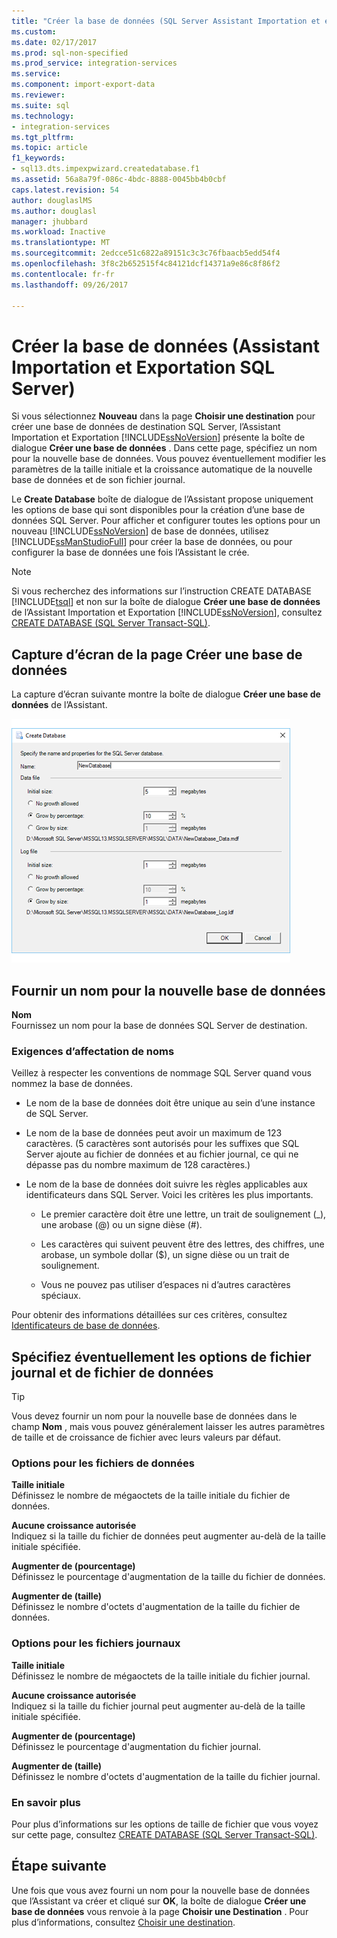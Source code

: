 ```yaml
---
title: "Créer la base de données (SQL Server Assistant Importation et exportation) | Documents Microsoft"
ms.custom: 
ms.date: 02/17/2017
ms.prod: sql-non-specified
ms.prod_service: integration-services
ms.service: 
ms.component: import-export-data
ms.reviewer: 
ms.suite: sql
ms.technology:
- integration-services
ms.tgt_pltfrm: 
ms.topic: article
f1_keywords:
- sql13.dts.impexpwizard.createdatabase.f1
ms.assetid: 56a8a79f-086c-4bdc-8888-0045bb4b0cbf
caps.latest.revision: 54
author: douglaslMS
ms.author: douglasl
manager: jhubbard
ms.workload: Inactive
ms.translationtype: MT
ms.sourcegitcommit: 2edcce51c6822a89151c3c3c76fbaacb5edd54f4
ms.openlocfilehash: 3f8c2b652515f4c84121dcf14371a9e86c8f86f2
ms.contentlocale: fr-fr
ms.lasthandoff: 09/26/2017

---
```

# <a name="create-database-sql-server-import-and-export-wizard"></a>Créer la base de données (Assistant Importation et Exportation SQL Server)
Si vous sélectionnez **Nouveau** dans la page **Choisir une destination** pour créer une base de données de destination SQL Server, l’Assistant Importation et Exportation [!INCLUDE[ssNoVersion](../../includes/ssnoversion-md.md)] présente la boîte de dialogue **Créer une base de données** . Dans cette page, spécifiez un nom pour la nouvelle base de données. Vous pouvez éventuellement modifier les paramètres de la taille initiale et la croissance automatique de la nouvelle base de données et de son fichier journal. 

Le **Create Database** boîte de dialogue de l’Assistant propose uniquement les options de base qui sont disponibles pour la création d’une base de données SQL Server. Pour afficher et configurer toutes les options pour un nouveau [!INCLUDE[ssNoVersion](../../includes/ssnoversion-md.md)] de base de données, utilisez [!INCLUDE[ssManStudioFull](../../includes/ssmanstudiofull-md.md)] pour créer la base de données, ou pour configurer la base de données une fois l’Assistant le crée. 

> [!NOTE]
> Si vous recherchez des informations sur l’instruction CREATE DATABASE [!INCLUDE[tsql](../../includes/tsql-md.md)] et non sur la boîte de dialogue **Créer une base de données** de l’Assistant Importation et Exportation [!INCLUDE[ssNoVersion](../../includes/ssnoversion-md.md)], consultez [CREATE DATABASE &#40;SQL Server Transact-SQL&#41;](../../t-sql/statements/create-database-sql-server-transact-sql.md).  

## <a name="screen-shot-of-the-create-database-page"></a>Capture d’écran de la page Créer une base de données  
La capture d’écran suivante montre la boîte de dialogue **Créer une base de données** de l’Assistant.  

![Page de base de données de création de l’Assistant Importation et exportation](../../integration-services/import-export-data/media/create-database.png "page de base de données de création de l’Assistant Importation et exportation")  

## <a name="provide-a-name-for-the-new-database"></a>Fournir un nom pour la nouvelle base de données  
**Nom**  
 Fournissez un nom pour la base de données SQL Server de destination.
 
### <a name="naming-requirements"></a>Exigences d’affectation de noms
Veillez à respecter les conventions de nommage SQL Server quand vous nommez la base de données.  
  
-   Le nom de la base de données doit être unique au sein d’une instance de SQL Server.  
  
-   Le nom de la base de données peut avoir un maximum de 123 caractères. (5 caractères sont autorisés pour les suffixes que SQL Server ajoute au fichier de données et au fichier journal, ce qui ne dépasse pas du nombre maximum de 128 caractères.)  
  
-   Le nom de la base de données doit suivre les règles applicables aux identificateurs dans SQL Server. Voici les critères les plus importants.  
  
    -   Le premier caractère doit être une lettre, un trait de soulignement (_), une arobase (@) ou un signe dièse (#).  
  
    -   Les caractères qui suivent peuvent être des lettres, des chiffres, une arobase, un symbole dollar ($), un signe dièse ou un trait de soulignement.  
  
    -   Vous ne pouvez pas utiliser d’espaces ni d’autres caractères spéciaux.  
  
Pour obtenir des informations détaillées sur ces critères, consultez [Identificateurs de base de données](../../relational-databases/databases/database-identifiers.md).  

## <a name="optionally-specify-data-file-and-log-file-options"></a>Spécifiez éventuellement les options de fichier journal et de fichier de données

> [!TIP]
> Vous devez fournir un nom pour la nouvelle base de données dans le champ **Nom** , mais vous pouvez généralement laisser les autres paramètres de taille et de croissance de fichier avec leurs valeurs par défaut.

### <a name="data-file-options"></a>Options pour les fichiers de données  
 **Taille initiale**  
 Définissez le nombre de mégaoctets de la taille initiale du fichier de données.  
  
 **Aucune croissance autorisée**  
 Indiquez si la taille du fichier de données peut augmenter au-delà de la taille initiale spécifiée.  
  
 **Augmenter de (pourcentage)**  
 Définissez le pourcentage d'augmentation de la taille du fichier de données.  
  
 **Augmenter de (taille)**  
 Définissez le nombre d'octets d'augmentation de la taille du fichier de données.  
  
### <a name="log-file-options"></a>Options pour les fichiers journaux  
 **Taille initiale**  
 Définissez le nombre de mégaoctets de la taille initiale du fichier journal.  
  
 **Aucune croissance autorisée**  
 Indiquez si la taille du fichier journal peut augmenter au-delà de la taille initiale spécifiée.  
  
 **Augmenter de (pourcentage)**  
 Définissez le pourcentage d'augmentation du fichier journal.  
  
 **Augmenter de (taille)**  
 Définissez le nombre d'octets d'augmentation de la taille du fichier journal.  

### <a name="more-info"></a>En savoir plus
Pour plus d’informations sur les options de taille de fichier que vous voyez sur cette page, consultez [CREATE DATABASE &#40;SQL Server Transact-SQL&#41;](../../t-sql/statements/create-database-sql-server-transact-sql.md). 

## <a name="whats-next"></a>Étape suivante  
 Une fois que vous avez fourni un nom pour la nouvelle base de données que l’Assistant va créer et cliqué sur **OK**, la boîte de dialogue **Créer une base de données** vous renvoie à la page **Choisir une Destination** . Pour plus d’informations, consultez [Choisir une destination](../../integration-services/import-export-data/choose-a-destination-sql-server-import-and-export-wizard.md).  


